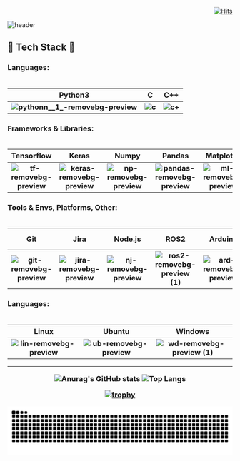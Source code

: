 <div align="right">
 
[![Hits](https://hits.seeyoufarm.com/api/count/incr/badge.svg?url=https%3A%2F%2Fgithub.com%2Fjgh05168%2F&count_bg=%2384CF4C&title_bg=%23888DFF&icon=waze.svg&icon_color=%23FAFD67&title=hits&edge_flat=false)](https://hits.seeyoufarm.com)

</div>

![header](https://capsule-render.vercel.app/api?type=slice&theme=tokyonight&color=auto&height=200&section=header&text=Hello!!&desc=I'm%20Gyuhun&fontSize=70&&fontAlignY=20&descSize=30&fontAlign=70&descAlign=80&descAlignY=20&rotate=15)

 
<h2><strong>🌟 Tech Stack 🌟</strong>

<h3>Languages:

<br>
<br>

|Python3|C|C++|
|:---:|:---:|:---:|
|![pythonn__1_-removebg-preview](https://github.com/user-attachments/assets/5bca7612-bf1c-40b6-bf95-496711f5c8a7)|![c](https://github.com/user-attachments/assets/719134f5-b8c3-41c0-b853-9b9967851a89)|![c+](https://github.com/user-attachments/assets/16e07caa-c872-4afc-b6e5-c45782499a83)

<h3> Frameworks & Libraries:

<br>
<br>

|Tensorflow|Keras|Numpy|Pandas|Matplotlib|SkLearn|OpenCV
|:---:|:---:|:---:|:---:|:---:|:---:|:---:|
|![tf-removebg-preview](https://github.com/user-attachments/assets/10b6d914-e2e0-4a38-8e68-4916b4c40c46)|![keras-removebg-preview](https://github.com/user-attachments/assets/edf2c7f3-e5bd-4973-8236-300593e36c36)|![np-removebg-preview](https://github.com/user-attachments/assets/a4c8ada6-e63b-4e50-ae4e-03a038e70b5a)|![pandas-removebg-preview](https://github.com/user-attachments/assets/3784e76e-f806-4643-af6a-70b295479379)|![ml-removebg-preview](https://github.com/user-attachments/assets/d03c0215-7dd6-4dac-9235-d5c904b13367)|![sklera-removebg-preview](https://github.com/user-attachments/assets/4a083605-852d-4ce4-8090-b101d19909f6)|![cv-removebg-preview](https://github.com/user-attachments/assets/87bd6a81-c143-4034-b1e5-18bafbfbde3c)

<h3> Tools & Envs, Platforms, Other:

<br>
<br>

|Git|Jira|Node.js|ROS2|Arduino|Raspberry Pi|Socket.io|
|:---:|:---:|:---:|:---:|:---:|:---:|:---:|
|![git-removebg-preview](https://github.com/user-attachments/assets/59b4fcbb-d351-4ac2-9de5-d81380402f07)|![jira-removebg-preview](https://github.com/user-attachments/assets/99aa5741-6290-4eb5-a293-819ca5171e83)|![nj-removebg-preview](https://github.com/user-attachments/assets/2b6ebaee-bc8b-42e7-9598-1af8e666fd70)|![ros2-removebg-preview (1)](https://github.com/user-attachments/assets/8224183a-5682-4270-8a6c-cc33f8cba780)|![ard-removebg-preview](https://github.com/user-attachments/assets/9b48b44b-68e7-45b3-a673-6936a0b9924e)|![rp-removebg-preview](https://github.com/user-attachments/assets/24f098d3-f56d-4096-b9f1-229e3609b5d8)|![si-removebg-preview](https://github.com/user-attachments/assets/e24a2aef-4ad4-488d-be99-b1a819a51156)|

<h3> Languages:

<br>
<br>

|Linux|Ubuntu|Windows|
|:---:|:---:|:---:|
|![lin-removebg-preview](https://github.com/user-attachments/assets/5bcf9422-e8fe-40d3-9cd9-847dfad665fa)|![ub-removebg-preview](https://github.com/user-attachments/assets/b6d2fc95-1bf2-485a-96ae-a77a50b15ec0)|![wd-removebg-preview (1)](https://github.com/user-attachments/assets/49c05c00-dfa1-495a-9d7b-e964b96705ce)|

<hr>

<div align="center">
  
![Anurag's GitHub stats](https://github-readme-stats.vercel.app/api?username=jgh05168&show_icons=true&theme=flag-india)
![Top Langs](https://github-readme-stats.vercel.app/api/top-langs/?username=jgh05168&layout=compact&theme=flag-india)



[![trophy](https://github-profile-trophy.vercel.app/?username=jgh05168&theme=flat&row=1)](https://github.com/ryo-ma/github-profile-trophy)

<img src="https://github.com/jgh05168/jgh05168/blob/output/github-contribution-grid-snake.svg"/>


<!--
**jgh05168/jgh05168** is a ✨ _special_ ✨ repository because its `README.md` (this file) appears on your GitHub profile.

Here are some ideas to get you started:

- 🔭 I’m currently working on ...
- 🌱 I’m currently learning ...
- 👯 I’m looking to collaborate on ...
- 🤔 I’m looking for help with ...
- 💬 Ask me about ...
- 📫 How to reach me: ...
- 😄 Pronouns: ...
- ⚡ Fun fact: ...
-->
